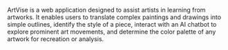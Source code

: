 ArtVise is a web application designed to assist artists in learning from artworks. It enables users to translate complex paintings and drawings into simple outlines, 
identify the style of a piece, interact with an AI chatbot to explore prominent art movements, and determine the color palette of any artwork for recreation or analysis.

